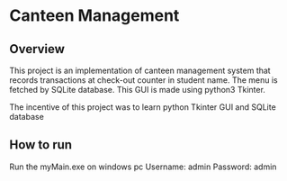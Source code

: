 # Canteen Management

## Overview
This project is an implementation of canteen management system that records transactions at check-out counter in student name. The menu is fetched by SQLite database. This GUI is made using python3 Tkinter. 

The incentive of this project was to learn python Tkinter GUI and SQLite database 

## How to run
Run the myMain.exe on windows pc
Username: admin
Password: admin
